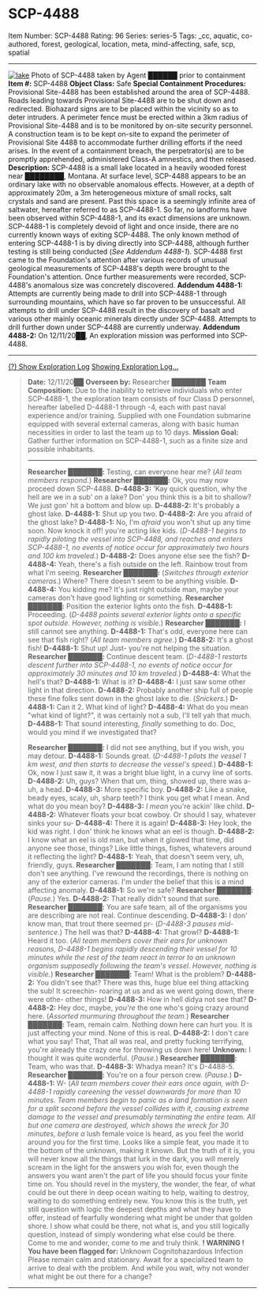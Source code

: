 # SCP-4488
Item Number: SCP-4488
Rating: 96
Series: series-5
Tags: _cc, aquatic, co-authored, forest, geological, location, meta, mind-affecting, safe, scp, spatial

---

[![lake](https://scp-wiki.wdfiles.com/local--resized-images/scp-4488/lake/medium.jpg)](https://scp-wiki.wdfiles.com/local--files/scp-4488/lake)
Photo of SCP-4488 taken by Agent ██████ prior to containment
**Item #:** SCP-4488
**Object Class:** Safe
**Special Containment Procedures:** Provisional Site-4488 has been established around the area of SCP-4488. Roads leading towards Provisional Site-4488 are to be shut down and redirected. Biohazard signs are to be placed within the vicinity so as to deter intruders. A perimeter fence must be erected within a 3km radius of Provisional Site-4488 and is to be monitored by on-site security personnel. A construction team is to be kept on-site to expand the perimeter of Provisional Site 4488 to accommodate further drilling efforts if the need arises. In the event of a containment breach, the perpetrator(s) are to be promptly apprehended, administered Class-A amnestics, and then released.
**Description:** SCP-4488 is a small lake located in a heavily wooded forest near ████████, Montana. At surface level, SCP-4488 appears to be an ordinary lake with no observable anomalous effects. However, at a depth of approximately 20m, a 3m heterogeneous mixture of small rocks, salt crystals and sand are present. Past this space is a seemingly infinite area of saltwater, hereafter referred to as SCP-4488-1. So far, no landforms have been observed within SCP-4488-1, and its exact dimensions are unknown. SCP-4488-1 is completely devoid of light and once inside, there are no currently known ways of exiting SCP-4488.
The only known method of entering SCP-4488-1 is by diving directly into SCP-4488, although further testing is still being conducted (_See Addendum 4488-1_). SCP-4488 first came to the Foundation's attention after various records of unusual geological measurements of SCP-4488's depth were brought to the Foundation's attention. Once further measurements were recorded, SCP-4488's anomalous size was concretely discovered.
**Addendum 4488-1:** Attempts are currently being made to drill into SCP-4488-1 through surrounding mountains, which have so far proven to be unsuccessful. All attempts to drill under SCP-4488 result in the discovery of basalt and various other mainly oceanic minerals directly under SCP-4488. Attempts to drill further down under SCP-4488 are currently underway.
**Addendum 4488-2:** On 12/11/20██, An exploration mission was performed into SCP-4488.
* * *
[(?) Show Exploration Log](javascript:;)
[Showing Exploration Log...](javascript:;)
> **Date:** 12/11/20██
> **Overseen by:** Researcher ███████
> **Team Composition:** Due to the inability to retrieve individuals who enter SCP-4488-1, the exploration team consists of four Class D personnel, hereafter labelled D-4488-1 through -4, each with past naval experience and/or training. Supplied with one Foundation submarine equipped with several external cameras, along with basic human necessities in order to last the team up to 10 days.
> **Mission Goal:** Gather further information on SCP-4488-1, such as a finite size and possible inhabitants.
> * * *
> **Researcher ███████:** Testing, can everyone hear me?
> (_All team members respond._)
> **Researcher ███████:** Ok, you may now proceed down SCP-4488.
> **D-4488-3:** 'Kay quick question, why the hell are we in a sub' on a lake? Don' you think this is a bit to shallow? We just gon' hit a bottom and blow up.
> **D-4488-2:** It's probably a ghost lake.
> **D-4488-1:** Shut up you two.
> **D-4488-2:** Are you afraid of the ghost lake?
> **D-4488-1:** No, I'm _afraid_ you won't shut up any time soon. Now knock it off! you're acting like kids.
> (_D-4488-1 begins to rapidly piloting the vessel into SCP-4488, and reaches and enters SCP-4488-1, no events of notice occur for approximately two hours and 100 km traveled._)
> **D-4488-2:** Does anyone else see the fish?
> **D-4488-4:** Yeah, there's a fish outside on the left. Rainbow trout from what I'm seeing.
> **Researcher ███████:** (_Switches through exterior cameras._) Where? There doesn't seem to be anything visible.
> **D-4488-4:** You kidding me? It's just right outside man, maybe your cameras don't have good lighting or something.
> **Researcher ███████:** Position the exterior lights onto the fish.
> **D-4488-1:** Proceeding. (_D-4488 points several exterior lights onto a specific spot outside. However, nothing is visible._)
> **Researcher ███████:** I still cannot see anything.
> **D-4488-1:** That's odd, everyone here can see that fish right?
> (_All team members agree._)
> **D-4488-2:** It's a ghost fish!
> **D-4488-1:** Shut up! Just- you're not helping the situation.
> **Researcher ███████:** Continue descent team.
> (_D-4488-1 restarts descent further into SCP-4488-1, no events of notice occur for approximately 30 minutes and 10 km traveled._)
> **D-4488-4:** What the hell's that?
> **D-4488-1:** What is it?
> **D-4488-4:** I just saw some other light in that direction.
> **D-4488-2:** Probably another ship full of people these fine folks sent down in the ghost lake to die. (_Snickers._)
> **D-4488-1:** Can it 2. What kind of light?
> **D-4488-4:** What do you mean "what kind of light?", it was certainly not a sub, I'll tell yah that much.
> **D-4488-1:** That sound interesting, _finally_ something to do. Doc, would you mind if we investigated that?  
>    
>  **Researcher ███████:** I did not see anything, but if you wish, you may detour.
> **D-4488-1:** Sounds great.
> (_D-4488-1 pilots the vessel 1 km west, and then starts to decrease the vessel's speed._)
> **D-4488-1:** Ok, now I just saw it, it was a bright blue light, in a curvy line of sorts.
> **D-4488-2:** Uh, guys? When that um, thing, showed up, there was a- uh, a head.
> **D-4488-3:** More specific boy.
> **D-4488-2:** Like a snake, beady eyes, scaly, uh, sharp teeth? I think you get what I mean. And what do you mean boy?
> **D-4488-3:** _I mean_ you're ackin' like child.
> **D-4488-2:** Whatever floats your boat cowboy. Or should I say, whatever sinks your su-
> **D-4488-4:** There it is again!
> **D-4488-3:** Hey look, the kid was right. I don' think he knows what an eel is though.
> **D-4488-2:** I know what an eel is old man, but when it glowed that time, did anyone see those, things? Like little things, fishes, whatevers around it reflecting the light?
> **D-4488-1:** Yeah, that doesn't seem very, uh, friendly, guys.
> **Researcher ███████:** Team, I am noting that I still don't see anything. I've rewound the recordings, there is nothing on any of the exterior cameras. I'm under the belief that this is a mind affecting anomaly.
> **D-4488-1:** So we're safe?
> **Researcher ███████:** (_Pause._) Yes.
> **D-4488-2:** That really didn't sound that sure.
> **Researcher ███████:** You are safe team, all of the organisms you are describing are not real. Continue descending.
> **D-4488-3:** I don' know man, that trout there seemed pr- (_D-4488-3 pauses mid-sentence._) The hell was that?
> **D-4488-4:** That growl?
> **D-4488-1:** Heard it too.
> (_All team members cover their ears for unknown reasons, D-4488-1 begins rapidly descending their vessel for 10 minutes while the rest of the team react in terror to an unknown organism supposedly following the team's vessel. However, nothing is visible._)
> **Researcher ███████:** Team! What is the problem?
> **D-4488-2:** You didn't see that? There was this, huge blue eel thing attacking the sub! It screechin- roaring at us and as we went going down, there were othe- other things!
> **D-4488-3:** How in hell didya not see that?
> **D-4488-2:** Hey doc, maybe, _you're_ the one who's going crazy around here.
> (_Assorted murmuring throughout the team._)
> **Researcher ███████:** Team, remain calm. Nothing down here can hurt you. It is just affecting your mind. None of this is real.
> **D-4488-2:** I don't care what you say! That, That all was real, and pretty fucking terrifying, you're already the crazy one for throwing us down here!
> **Unknown:** I thought it was quite wonderful.
> (_Pause._)
> **Researcher ███████:** Team, who was that.
> **D-4488-3:** Whadya mean? It's D-4488-5.
> **Researcher ███████:** You're on a four person crew.
> (_Pause._)
> **D-4488-1:** W-
> (_All team members cover their ears once again, with D-4488-1 rapidly careening the vessel downwards for more than 10 minutes. Team members begin to panic as a land formation is seen for a split second before the vessel collides with it, causing extreme damage to the vessel and presumably terminating the entire team._
> _All but one camera are destroyed, which shows the wreck for 30 minutes, before a_ lush female voice is heard, as you feel the world around you for the first time. Looks like a simple feat, you made it to the bottom of the unknown, making it known. But the truth of it is, you will never know all the things that lurk in the dark, you will merely scream in the light for the answers you wish for, even though the answers you want aren't the part of life you should focus your finite time on.
> You should revel in the mystery, the wonder, the fear, of what could be out there in deep ocean waiting to help, waiting to destroy, waiting to do something entirely new. You know this is the truth, yet still question with logic the deepest depths and what they have to offer, instead of fearfully wondering what might be under that golden shore. I show what could be there, not what is, and you still logically question, instead of simply wondering what else could be there. Come to me and wonder, come to me and truly think.
> **! WARNING !**
> **You have been flagged for:** Unknown Cognitohazardous Infection
> Please remain calm and stationary. Await for a specialized team to arrive to deal with the problem. And while you wait, why not wonder what might be out there for a change?  
> 
* * *
  
  